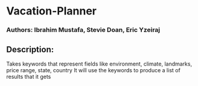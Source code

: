 # Vacation-Planner
### Authors: Ibrahim Mustafa, Stevie Doan, Eric Yzeiraj
## Description:
Takes keywords that represent fields like environment, climate, landmarks, price range, state, country
It will use the keywords to produce a list of results that it gets 

